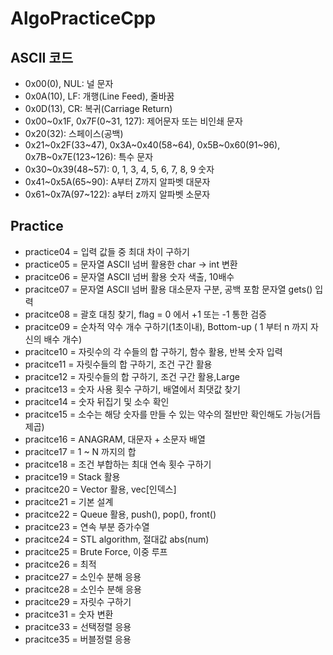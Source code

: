 # AlgoPracticeCpp

## ASCII 코드

- 0x00(0), NUL: 널 문자
- 0x0A(10), LF: 개행(Line Feed), 줄바꿈
- 0x0D(13), CR: 복귀(Carriage Return)
- 0x00~0x1F, 0x7F(0~31, 127): 제어문자 또는 비인쇄 문자
- 0x20(32): 스페이스(공백)
- 0x21~0x2F(33~47), 0x3A~0x40(58~64), 0x5B~0x60(91~96), 0x7B~0x7E(123~126): 특수 문자
- 0x30~0x39(48~57): 0, 1, 3, 4, 5, 6, 7, 8, 9 숫자
- 0x41~0x5A(65~90): A부터 Z까지 알파벳 대문자
- 0x61~0x7A(97~122): a부터 z까지 알파벳 소문자

## Practice

- practice04 = 입력 값들 중 최대 차이 구하기
- practice05 = 문자열 ASCII 넘버 활용한 char -> int 변환
- pracitce06 = 문자열 ASCII 넘버 활용 숫자 색출, 10배수
- pracitce07 = 문자열 ASCII 넘버 활용 대소문자 구분, 공백 포함 문자열 gets() 입력
- pracitce08 = 괄호 대칭 찾기, flag = 0 에서 +1 또는 -1 통한 검증
- pracitce09 = 순차적 약수 개수 구하기(1초이내), Bottom-up ( 1 부터 n 까지 자신의 배수 개수)
- pracitce10 = 자릿수의 각 수들의 합 구하기, 함수 활용, 반복 숫자 입력
- pracitce11 = 자릿수들의 합 구하기, 조건 구간 활용
- pracitce12 = 자릿수들의 합 구하기, 조건 구간 활용,Large
- pracitce13 = 숫자 사용 횟수 구하기, 배열에서 최댓값 찾기
- pracitce14 = 숫자 뒤집기 및 소수 확인
- pracitce15 = 소수는 해당 숫자를 만들 수 있는 약수의 절반만 확인해도 가능(거듭제곱)
- pracitce16 = ANAGRAM, 대문자 + 소문자 배열
- pracitce17 = 1 ~ N 까지의 합
- pracitce18 = 조건 부합하는 최대 연속 횟수 구하기
- pracitce19 = Stack 활용
- pracitce20 = Vector 활용, vec[인덱스]
- pracitce21 = 기본 설계
- pracitce22 = Queue 활용, push(), pop(), front()
- pracitce23 = 연속 부분 증가수열
- pracitce24 = STL algorithm, 절대값 abs(num)
- pracitce25 = Brute Force, 이중 루프
- pracitce26 = 최적
- pracitce27 = 소인수 분해 응용
- pracitce28 = 소인수 분해 응용
- pracitce29 = 자릿수 구하기
- pracitce31 = 숫자 변환
- pracitce33 = 선택정렬 응용
- pracitce35 = 버블정렬 응용
